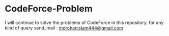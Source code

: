 # CodeForce-Problem
I will continue to solve the problems of CodeForce in this repository.
for any kind of query
send_mail : mdrohanislam444@gmail.com

